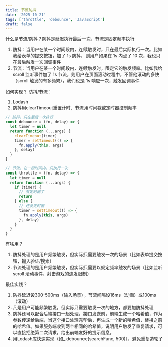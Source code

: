 ```yaml
---
title: 节流防抖
date: '2025-10-21'
tags: ['throttle', 'debounce', 'JavaScript']
draft: false
---
```


什么是节流/防抖？防抖是延迟执行最后一次，节流是固定频率执行

1. 防抖：当用户在某一个时间段内，连续触发时，只在最后实际执行一次。比如我给表单的提交按钮，加了 1s 防抖，则用户如果在 1s 内点了 10 次，我也只在最后触发一次回调事件
2. 节流：当用户在某一个时间段内，连续触发时，限定它的触发频率。比如我给 scroll 监听事件加了 1s 节流，则用户在页面滚动过程中，不管他滚动的多快（scroll 触发的有多频繁），我们也是 1s 响应一次，触发回调事件

如何实现？
防抖/节流：

1. Lodash
2. 防抖用clearTimeout重置计时、节流用时间戳或定时器控制频率

```js
// 防抖，只在最后一次执行
const debounce = (fn, delay) => {
  let timer = null
  return function (...args) {
    clearTimeout(timer)
    timer = setTimeout(() => {
      fn.apply(this, args)
    }, delay)
  }
}

// 节流，在一段时间内，只执行一次
const throttle = (fn, delay) => {
  let timer = null
  return function (...args) {
    if (timer) {
      // 有定时器了
      return
    } else {
      // 还没定时器
      timer = setTimeout(() => {
        fn.apply(this, args)
      }, delay)
    }
  }
}
```

有啥用？

1. 防抖处理的是用户频繁触发，但实际只需要触发一次的场景（比如表单提交按钮，输入验证/搜索）
2. 节流处理的是用户频繁触发，但实际只需要以规定频率触发的场景（比如监听 scroll 滚动事件，射击游戏的连发限制）

最佳实践？

1. 防抖延迟设300-500ms（输入场景），节流间隔设16ms（动画）或100ms（滚动）
2. 凡是用户可能频繁触发，但实际只需要触发一次的地方，都要加防抖处理
3. 防抖还可以配合后端接口一起处理，接口发送前，前端生成一个哈希值，作为参数传递给后端，当这个接口处理完毕后，再生成一个新的哈希值，替换之前的哈希值。如果服务端收到两个相同的哈希值，说明用户触发了重复请求，可以直接拒绝第二次请求，给出前端友好的提示信息。
4. 用Lodash库快速实现（如\_.debounce(searchFunc, 500)），避免重复造轮子
